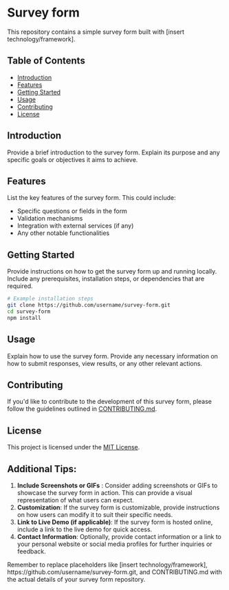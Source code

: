<h1>Survey form</h1>

<p>This repository contains a simple survey form built with [insert technology/framework].</p>

<h2>Table of Contents</h2>

<ul>
<li><a href="introduction.html">Introduction</a></li>
<li><a href="features.html">Features</a></li>
<li><a href="gettingstarted.html">Getting Started</a></li>
<li><a href="usage.html">Usage</a></li>
<li><a href="contributing.html">Contributing</a></li>
<li><a href="license.html">License</a></li>
</ul>

<h2 id="introduction">Introduction</h2>

<p>Provide a brief introduction to the survey form. Explain its purpose and any specific goals or objectives it aims to achieve.</p>

<h2 id="features">Features</h2>

<p>List the key features of the survey form. This could include:</p>

<ul>
<li>Specific questions or fields in the form</li>
<li>Validation mechanisms</li>
<li>Integration with external services (if any)</li>
<li>Any other notable functionalities</li>
</ul>

<h2 id="gettingstarted">Getting Started</h2>

<p>Provide instructions on how to get the survey form up and running locally. Include any prerequisites, installation steps, or dependencies that are required.</p>

```bash
# Example installation steps
git clone https://github.com/username/survey-form.git
cd survey-form
npm install
```

<h2 id="usage">Usage</h2>

<p>Explain how to use the survey form. Provide any necessary information on how to submit responses, view results, or any other relevant actions.</p>

<h2 id="contributing">Contributing</h2>

<p>If you'd like to contribute to the development of this survey form, please follow the guidelines outlined in <a href="https://contributing.md">CONTRIBUTING.md</a>.</p>

<h2 id="license">License</h2>

<p>This project is licensed under the <a href="https://ru.wikipedia.org/wiki/Лицензия_MIT">MIT License</a>.</p>

<h2>Additional Tips:</h2>

<ol>
<li><strong>Include Screenshots or GIFs</strong> : Consider adding screenshots or GIFs to showcase the survey form in action. This can provide a visual representation of what users can expect.</li>
<li><strong>Customization</strong>: If the survey form is customizable, provide instructions on how users can modify it to suit their specific needs.</li>
<li><strong>Link to Live Demo (if applicable)</strong>: If the survey form is hosted online, include a link to the live demo for quick access.</li>
<li><strong>Contact Information</strong>: Optionally, provide contact information or a link to your personal website or social media profiles for further inquiries or feedback.</li>
</ol>

<p>Remember to replace placeholders like [insert technology/framework], https://github.com/username/survey-form.git, and CONTRIBUTING.md with the actual details of your survey form repository.</p>